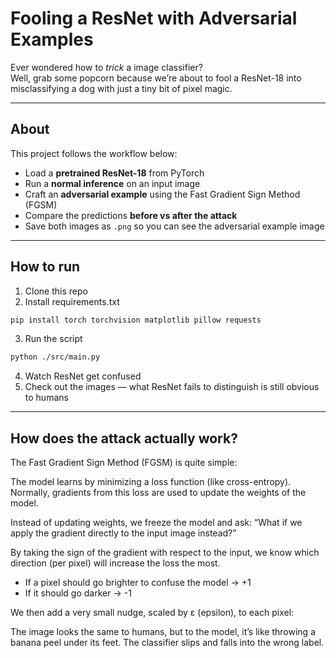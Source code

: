 # Fooling a ResNet with Adversarial Examples

Ever wondered how to *trick* a image classifier?  
Well, grab some popcorn because we’re about to fool a ResNet-18 into misclassifying a dog with just a tiny bit of pixel magic.

---

## About
This project follows the workflow below:
- Load a **pretrained ResNet-18** from PyTorch
- Run a **normal inference** on an input image
- Craft an **adversarial example** using the Fast Gradient Sign Method (FGSM)
- Compare the predictions **before vs after the attack**
- Save both images as `.png` so you can see the adversarial example image

---

## How to run
1. Clone this repo
2. Install requirements.txt
```bash
pip install torch torchvision matplotlib pillow requests
```
3. Run the script
```bash
python ./src/main.py
```
4. Watch ResNet get confused
5. Check out the images — what ResNet fails to distinguish is still obvious to humans

---

## How does the attack actually work?

 The Fast Gradient Sign Method (FGSM) is quite simple:

The model learns by minimizing a loss function (like cross-entropy).
Normally, gradients from this loss are used to update the weights of the model.

Instead of updating weights, we freeze the model and ask:
“What if we apply the gradient directly to the input image instead?”

By taking the sign of the gradient with respect to the input, we know which direction (per pixel) will increase the loss the most.

- If a pixel should go brighter to confuse the model → +1
- If it should go darker → -1

We then add a very small nudge, scaled by ε (epsilon), to each pixel:

The image looks the same to humans, but to the model, it’s like throwing a banana peel under its feet.
The classifier slips and falls into the wrong label.

